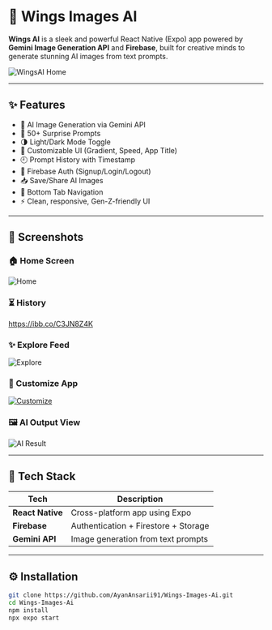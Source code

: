 # 🚀 Wings Images AI

**Wings AI** is a sleek and powerful React Native (Expo) app powered by **Gemini Image Generation API** and **Firebase**, built for creative minds to generate stunning AI images from text prompts.

![WingsAI Home](https://i.ibb.co/Q3g7MmT/Home.jpg)

---

## ✨ Features

- 🎨 AI Image Generation via Gemini API
- 🎲 50+ Surprise Prompts
- 🌗 Light/Dark Mode Toggle
- 🔧 Customizable UI (Gradient, Speed, App Title)
- 🕘 Prompt History with Timestamp
- 🔐 Firebase Auth (Signup/Login/Logout)
- 📥 Save/Share AI Images
- 📱 Bottom Tab Navigation
- ⚡ Clean, responsive, Gen-Z-friendly UI

---

## 📸 Screenshots

### 🏠 Home Screen
![Home](https://i.ibb.co/Q3g7MmT/Home.jpg)

### ⏳ History
https://ibb.co/C3JN8Z4K

### ✨ Explore Feed
![Explore](https://i.ibb.co/C3JN8Z4/Explore.jpg)

### 🎨 Customize App
<a href="https://ibb.co/Q3g7Mmtn"><img src="https://i.ibb.co/LXFD1pH6/Customize.jpg" alt="Customize" border="0" /></a>


### 🖼️ AI Output View
![AI Result](https://i.ibb.co/FbFvLKx/Wings.jpg)

---

## 🧠 Tech Stack

| Tech             | Description                              |
|------------------|------------------------------------------|
| **React Native** | Cross-platform app using Expo            |
| **Firebase**     | Authentication + Firestore + Storage     |
| **Gemini API**   | Image generation from text prompts       |

---

## ⚙️ Installation

```bash
git clone https://github.com/AyanAnsarii91/Wings-Images-Ai.git
cd Wings-Images-Ai
npm install
npx expo start
